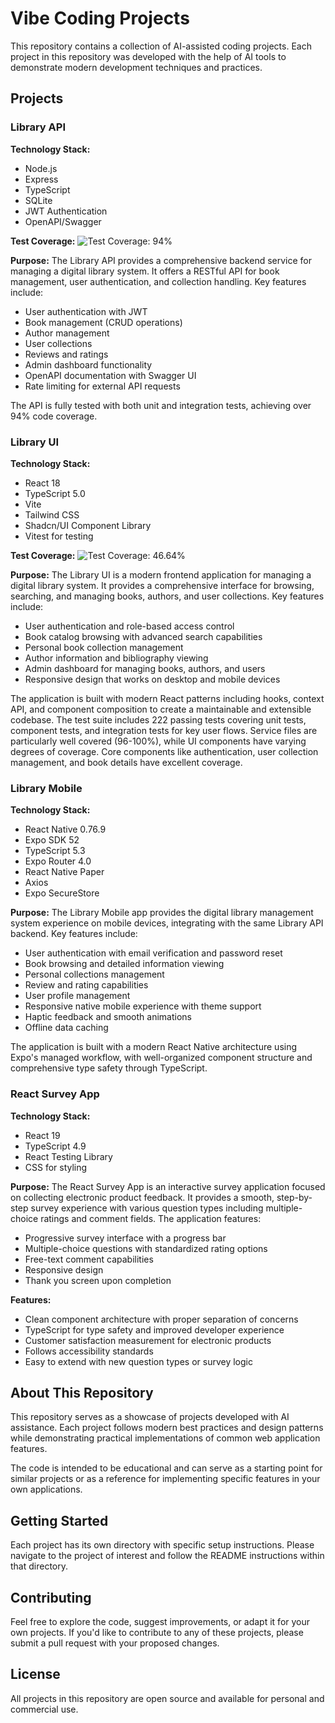 # Vibe Coding Projects

This repository contains a collection of AI-assisted coding projects. Each project in this repository was developed with the help of AI tools to demonstrate modern development techniques and practices.

## Projects

### Library API

**Technology Stack:**

- Node.js
- Express
- TypeScript
- SQLite
- JWT Authentication
- OpenAPI/Swagger

**Test Coverage:** ![Test Coverage: 94%](https://img.shields.io/badge/coverage-94%25-brightgreen)

**Purpose:**
The Library API provides a comprehensive backend service for managing a digital library system. It offers a RESTful API for book management, user authentication, and collection handling. Key features include:

- User authentication with JWT
- Book management (CRUD operations)
- Author management
- User collections
- Reviews and ratings
- Admin dashboard functionality
- OpenAPI documentation with Swagger UI
- Rate limiting for external API requests

The API is fully tested with both unit and integration tests, achieving over 94% code coverage.

### Library UI

**Technology Stack:**

- React 18
- TypeScript 5.0
- Vite
- Tailwind CSS
- Shadcn/UI Component Library
- Vitest for testing

**Test Coverage:** ![Test Coverage: 46.64%](https://img.shields.io/badge/coverage-46.64%25-yellow)

**Purpose:**
The Library UI is a modern frontend application for managing a digital library system. It provides a comprehensive interface for browsing, searching, and managing books, authors, and user collections. Key features include:

- User authentication and role-based access control
- Book catalog browsing with advanced search capabilities
- Personal book collection management
- Author information and bibliography viewing
- Admin dashboard for managing books, authors, and users
- Responsive design that works on desktop and mobile devices

The application is built with modern React patterns including hooks, context API, and component composition to create a maintainable and extensible codebase. The test suite includes 222 passing tests covering unit tests, component tests, and integration tests for key user flows. Service files are particularly well covered (96-100%), while UI components have varying degrees of coverage. Core components like authentication, user collection management, and book details have excellent coverage.

### Library Mobile

**Technology Stack:**

- React Native 0.76.9
- Expo SDK 52
- TypeScript 5.3
- Expo Router 4.0
- React Native Paper
- Axios
- Expo SecureStore

**Purpose:**
The Library Mobile app provides the digital library management system experience on mobile devices, integrating with the same Library API backend. Key features include:

- User authentication with email verification and password reset
- Book browsing and detailed information viewing
- Personal collections management
- Review and rating capabilities
- User profile management
- Responsive native mobile experience with theme support
- Haptic feedback and smooth animations
- Offline data caching

The application is built with a modern React Native architecture using Expo's managed workflow, with well-organized component structure and comprehensive type safety through TypeScript.

### React Survey App

**Technology Stack:**

- React 19
- TypeScript 4.9
- React Testing Library
- CSS for styling

**Purpose:**
The React Survey App is an interactive survey application focused on collecting electronic product feedback. It provides a smooth, step-by-step survey experience with various question types including multiple-choice ratings and comment fields. The application features:

- Progressive survey interface with a progress bar
- Multiple-choice questions with standardized rating options
- Free-text comment capabilities
- Responsive design
- Thank you screen upon completion

**Features:**

- Clean component architecture with proper separation of concerns
- TypeScript for type safety and improved developer experience
- Customer satisfaction measurement for electronic products
- Follows accessibility standards
- Easy to extend with new question types or survey logic

## About This Repository

This repository serves as a showcase of projects developed with AI assistance. Each project follows modern best practices and design patterns while demonstrating practical implementations of common web application features.

The code is intended to be educational and can serve as a starting point for similar projects or as a reference for implementing specific features in your own applications.

## Getting Started

Each project has its own directory with specific setup instructions. Please navigate to the project of interest and follow the README instructions within that directory.

## Contributing

Feel free to explore the code, suggest improvements, or adapt it for your own projects. If you'd like to contribute to any of these projects, please submit a pull request with your proposed changes.

## License

All projects in this repository are open source and available for personal and commercial use.
